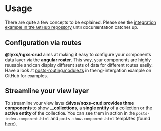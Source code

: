 # Usage

There are quite a few concepts to be explained. Please see the [integration example in the GitHub repository](https://github.com/bitflut/lyxs/tree/master/apps/ng-integration) until documentation catches up.

## Configuration via routes

**@lyxs/ngxs-crud** aims at making it easy to configure your components data layer via the **angular router**. This way, your components are highly reusable and can display different sets of data for different routes easily. Have a look at [posts-routing.module.ts](https://github.com/bitflut/lyxs/blob/master/apps/ng-integration/src/app/posts/posts-routing.module.ts) in the ng-intergation example on GitHub for examples.

## Streamline your view layer

To streamline your view layer **@lyxs/ngxs-crud provides three components** to show __**collections**, a **single entity** of a collection or the **active entity** of the collection. You can see them in action in the `posts-index.component.html` and `posts-show.component.html` templates \(found [here](https://github.com/bitflut/lyxs/blob/master/apps/ng-integration/src/app/posts)\).

